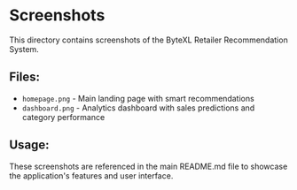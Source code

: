 # Screenshots

This directory contains screenshots of the ByteXL Retailer Recommendation System.

## Files:
- `homepage.png` - Main landing page with smart recommendations
- `dashboard.png` - Analytics dashboard with sales predictions and category performance

## Usage:
These screenshots are referenced in the main README.md file to showcase the application's features and user interface.
